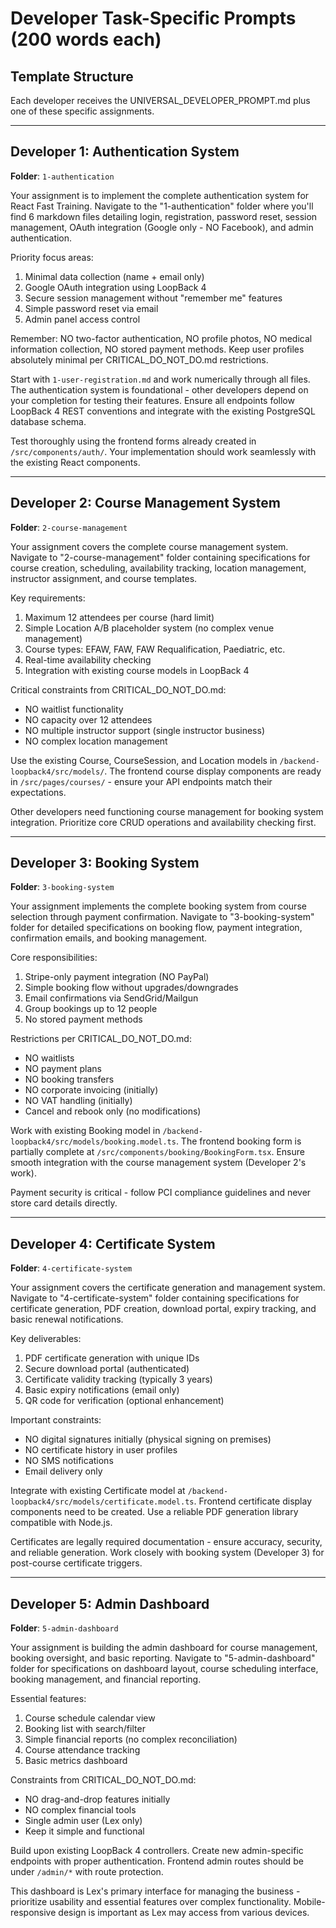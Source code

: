 # Developer Task-Specific Prompts (200 words each)

## Template Structure
Each developer receives the UNIVERSAL_DEVELOPER_PROMPT.md plus one of these specific assignments.

---

## Developer 1: Authentication System
**Folder**: `1-authentication`

Your assignment is to implement the complete authentication system for React Fast Training. Navigate to the "1-authentication" folder where you'll find 6 markdown files detailing login, registration, password reset, session management, OAuth integration (Google only - NO Facebook), and admin authentication.

Priority focus areas:
1. Minimal data collection (name + email only)
2. Google OAuth integration using LoopBack 4
3. Secure session management without "remember me" features
4. Simple password reset via email
5. Admin panel access control

Remember: NO two-factor authentication, NO profile photos, NO medical information collection, NO stored payment methods. Keep user profiles absolutely minimal per CRITICAL_DO_NOT_DO.md restrictions.

Start with `1-user-registration.md` and work numerically through all files. The authentication system is foundational - other developers depend on your completion for testing their features. Ensure all endpoints follow LoopBack 4 REST conventions and integrate with the existing PostgreSQL database schema.

Test thoroughly using the frontend forms already created in `/src/components/auth/`. Your implementation should work seamlessly with the existing React components.

---

## Developer 2: Course Management System
**Folder**: `2-course-management`

Your assignment covers the complete course management system. Navigate to "2-course-management" folder containing specifications for course creation, scheduling, availability tracking, location management, instructor assignment, and course templates.

Key requirements:
1. Maximum 12 attendees per course (hard limit)
2. Simple Location A/B placeholder system (no complex venue management)
3. Course types: EFAW, FAW, FAW Requalification, Paediatric, etc.
4. Real-time availability checking
5. Integration with existing course models in LoopBack 4

Critical constraints from CRITICAL_DO_NOT_DO.md:
- NO waitlist functionality
- NO capacity over 12 attendees
- NO multiple instructor support (single instructor business)
- NO complex location management

Use the existing Course, CourseSession, and Location models in `/backend-loopback4/src/models/`. The frontend course display components are ready in `/src/pages/courses/` - ensure your API endpoints match their expectations.

Other developers need functioning course management for booking system integration. Prioritize core CRUD operations and availability checking first.

---

## Developer 3: Booking System
**Folder**: `3-booking-system`

Your assignment implements the complete booking system from course selection through payment confirmation. Navigate to "3-booking-system" folder for detailed specifications on booking flow, payment integration, confirmation emails, and booking management.

Core responsibilities:
1. Stripe-only payment integration (NO PayPal)
2. Simple booking flow without upgrades/downgrades
3. Email confirmations via SendGrid/Mailgun
4. Group bookings up to 12 people
5. No stored payment methods

Restrictions per CRITICAL_DO_NOT_DO.md:
- NO waitlists
- NO payment plans
- NO booking transfers
- NO corporate invoicing (initially)
- NO VAT handling (initially)
- Cancel and rebook only (no modifications)

Work with existing Booking model in `/backend-loopback4/src/models/booking.model.ts`. The frontend booking form is partially complete at `/src/components/booking/BookingForm.tsx`. Ensure smooth integration with the course management system (Developer 2's work).

Payment security is critical - follow PCI compliance guidelines and never store card details directly.

---

## Developer 4: Certificate System
**Folder**: `4-certificate-system`

Your assignment covers the certificate generation and management system. Navigate to "4-certificate-system" folder containing specifications for certificate generation, PDF creation, download portal, expiry tracking, and basic renewal notifications.

Key deliverables:
1. PDF certificate generation with unique IDs
2. Secure download portal (authenticated)
3. Certificate validity tracking (typically 3 years)
4. Basic expiry notifications (email only)
5. QR code for verification (optional enhancement)

Important constraints:
- NO digital signatures initially (physical signing on premises)
- NO certificate history in user profiles
- NO SMS notifications
- Email delivery only

Integrate with existing Certificate model at `/backend-loopback4/src/models/certificate.model.ts`. Frontend certificate display components need to be created. Use a reliable PDF generation library compatible with Node.js.

Certificates are legally required documentation - ensure accuracy, security, and reliable generation. Work closely with booking system (Developer 3) for post-course certificate triggers.

---

## Developer 5: Admin Dashboard
**Folder**: `5-admin-dashboard`

Your assignment is building the admin dashboard for course management, booking oversight, and basic reporting. Navigate to "5-admin-dashboard" folder for specifications on dashboard layout, course scheduling interface, booking management, and financial reporting.

Essential features:
1. Course schedule calendar view
2. Booking list with search/filter
3. Simple financial reports (no complex reconciliation)
4. Course attendance tracking
5. Basic metrics dashboard

Constraints from CRITICAL_DO_NOT_DO.md:
- NO drag-and-drop features initially
- NO complex financial tools
- Single admin user (Lex only)
- Keep it simple and functional

Build upon existing LoopBack 4 controllers. Create new admin-specific endpoints with proper authentication. Frontend admin routes should be under `/admin/*` with route protection.

This dashboard is Lex's primary interface for managing the business - prioritize usability and essential features over complex functionality. Mobile-responsive design is important as Lex may access from various devices.